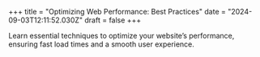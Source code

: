 +++
title = "Optimizing Web Performance: Best Practices"
date = "2024-09-03T12:11:52.030Z"
draft = false
+++

  Learn essential techniques to optimize your website’s performance, ensuring fast load times and a smooth user experience.
        